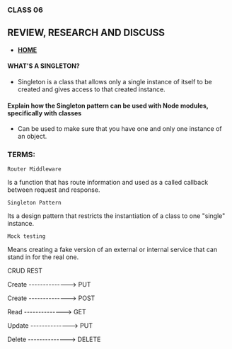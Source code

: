### CLASS 06


## REVIEW, RESEARCH AND DISCUSS


- [**HOME**](https://seidomo.github.io/reading_notes/home)


#### WHAT'S A SINGLETON?

- Singleton is a class that allows only a single instance of itself to be created and gives access to that created instance.


#### Explain how the Singleton pattern can be used with Node modules, specifically with classes

- Can be used to make sure that you have one and only one instance of an object.



 ### TERMS:


 ``` Router Middleware ```
 
 Is a function that has route information and used as a called callback between request and response.


``` Singleton Pattern ```

Its a design pattern that restricts the instantiation of a class to one "single" instance.

``` Mock testing ```

 Means creating a fake version of an external or internal service that can stand in for the real one.



CRUD                          REST

Create   -------------->      PUT

Create   -------------->      POST

Read     -------------->      GET

Update   -------------->      PUT

Delete   -------------->      DELETE